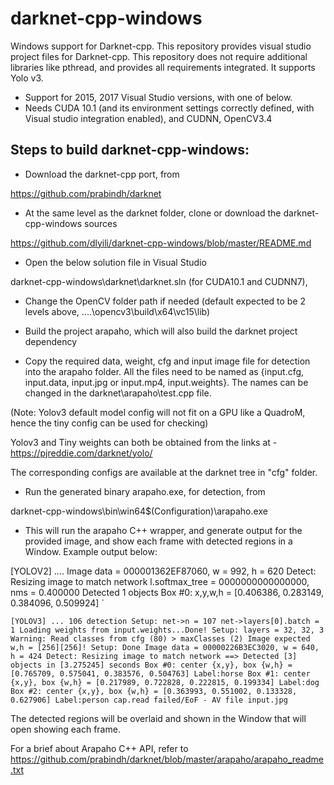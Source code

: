 # darknet-cpp-windows

Windows support for Darknet-cpp. This repository provides visual studio project files for Darknet-cpp. This repository does not require additional libraries like pthread, and provides all requirements integrated. It supports Yolo v3.

- Support for 2015, 2017 Visual Studio versions, with one of below.
- Needs CUDA 10.1 (and its environment settings correctly defined, with Visual studio integration enabled), and CUDNN, OpenCV3.4

## Steps to build darknet-cpp-windows:

- Download the darknet-cpp port, from 

https://github.com/prabindh/darknet

- At the same level as the darknet folder, clone or download the darknet-cpp-windows sources

https://github.com/dlyili/darknet-cpp-windows/blob/master/README.md

- Open the below solution file in Visual Studio

darknet-cpp-windows\darknet\darknet.sln (for CUDA10.1 and CUDNN7),

- Change the OpenCV folder path if needed (default expected to be 2 levels above, ..\..\opencv3\build\x64\vc15\lib)

- Build the project arapaho, which will also build the darknet project dependency

- Copy the required data, weight, cfg and input image file for detection into the arapaho folder. All the files need to be named as {input.cfg, input.data, input.jpg or input.mp4, input.weights}. The names can be changed in the darknet\arapaho\test.cpp file.

(Note: Yolov3 default model config will not fit on a GPU like a QuadroM, hence the tiny config can be used for checking)

Yolov3 and Tiny weights can both be obtained from the links at - https://pjreddie.com/darknet/yolo/

The corresponding configs are available at the darknet tree in "cfg" folder.

- Run the generated binary arapaho.exe, for detection, from 

darknet-cpp-windows\bin\win64\$(Configuration)\arapaho.exe

- This will run the arapaho C++ wrapper, and generate output for the provided image, and show each frame with detected regions in a Window. Example output below:

[YOLOV2]
....
Image data = 000001362EF87060, w = 992, h = 620
Detect: Resizing image to match network
l.softmax_tree = 0000000000000000, nms = 0.400000
Detected 1 objects
Box #0: x,y,w,h = [0.406386, 0.283149, 0.384096, 0.509924]
`

`
[YOLOV3]
...
 106 detection
Setup: net->n = 107
net->layers[0].batch = 1
Loading weights from input.weights...Done!
Setup: layers = 32, 32, 3
Warning: Read classes from cfg (80) > maxClasses (2)
Image expected w,h = [256][256]!
Setup: Done
Image data = 00000226B3EC3020, w = 640, h = 424
Detect: Resizing image to match network
==> Detected [3] objects in [3.275245] seconds
Box #0: center {x,y}, box {w,h} = [0.765709, 0.575041, 0.383576, 0.504763]
Label:horse
Box #1: center {x,y}, box {w,h} = [0.217989, 0.722828, 0.222815, 0.199334]
Label:dog
Box #2: center {x,y}, box {w,h} = [0.363993, 0.551002, 0.133328, 0.627906]
Label:person
cap.read failed/EoF - AV file input.jpg
`

The detected regions will be overlaid and shown in the Window that will open showing each frame.

For a brief about Arapaho C++ API, refer to https://github.com/prabindh/darknet/blob/master/arapaho/arapaho_readme.txt
